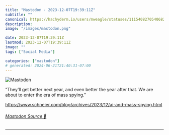 ```yaml
---
title: "Mastodon - 2023-12-07T19:39:11Z"
subtitle: ""
canonical: https://hachyderm.io/users/mweagle/statuses/111540827054068279
description:
image: "/images/mastodon.png"

date: 2023-12-07T19:39:11Z
lastmod: 2023-12-07T19:39:11Z
image: ""
tags: ["Social Media"]

categories: ["mastodon"]
# generated: 2024-06-21T21:40:31-07:00
---
```

![Mastodon](/images/mastodon.png)

<p>“They’ll get better next year, and even better the year after that. We are about to enter the era of mass spying.”</p><p><a href="https://www.schneier.com/blog/archives/2023/12/ai-and-mass-spying.html" target="_blank" rel="nofollow noopener noreferrer" translate="no"><span class="invisible">https://www.</span><span class="ellipsis">schneier.com/blog/archives/202</span><span class="invisible">3/12/ai-and-mass-spying.html</span></a></p>


###### [Mastodon Source 🐘](https://hachyderm.io/@mweagle/111540827054068279)

___
